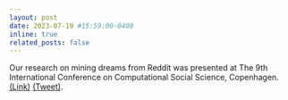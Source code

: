 ```yaml
---
layout: post
date: 2023-07-19 #15:59:00-0400
inline: true
related_posts: false
---
```


Our research on mining dreams from Reddit was presented at The 9th International Conference on Computational Social Science, Copenhagen. [(Link)](https://www.ic2s2.org/program#session_3a) [(Tweet)](https://x.com/lajello/status/1681610789797482496?s=20).